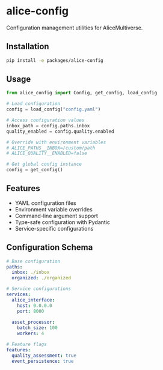 # alice-config

Configuration management utilities for AliceMultiverse.

## Installation

```bash
pip install -e packages/alice-config
```

## Usage

```python
from alice_config import Config, get_config, load_config

# Load configuration
config = load_config("config.yaml")

# Access configuration values
inbox_path = config.paths.inbox
quality_enabled = config.quality.enabled

# Override with environment variables
# ALICE_PATHS__INBOX=/custom/path
# ALICE_QUALITY__ENABLED=false

# Get global config instance
config = get_config()
```

## Features

- YAML configuration files
- Environment variable overrides
- Command-line argument support
- Type-safe configuration with Pydantic
- Service-specific configurations

## Configuration Schema

```yaml
# Base configuration
paths:
  inbox: ./inbox
  organized: ./organized

# Service configurations  
services:
  alice_interface:
    host: 0.0.0.0
    port: 8000
  
  asset_processor:
    batch_size: 100
    workers: 4

# Feature flags
features:
  quality_assessment: true
  event_persistence: true
```